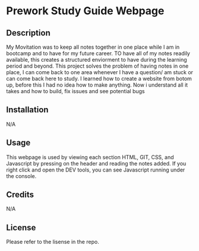 # Prework Study Guide Webpage

## Description

My Movitation was to keep all notes together in one place while I am in bootcamp and to have for my future career. TO have all of my notes readily available, this creates a structured enviorment to have during the learning period and beyond. This project solves the problem of having notes in one place, I can come back to one area whenever I have a question/ am stuck or can come back here to study. I learned how to create a website from botom up, before this I had no idea how to make anything. Now i understand all it takes and how to build, fix issues and see potential bugs


## Installation
N/A

## Usage

This webpage is used by viewing each section HTML, GIT, CSS, and Javascript by pressing on the header and reading the notes added. If you right click and open the DEV tools, you can see Javascript running under the console.
## Credits

N/A

## License
Please refer to the lisense in the repo.